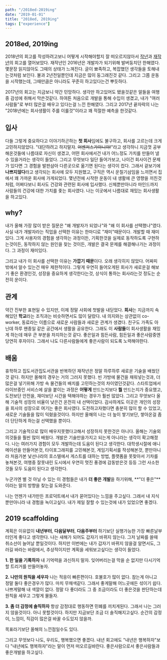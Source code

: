 ```yaml
---
path: "/2018ed-2019ing"
date: "2019-01-01"
title: "2018ed, 2019ing"
tags: ["experience"]
---
```


## 2018ed, 2019ing

2018년의 회고를 작성하려고보니 어떻게 시작해야할지 잘 떠오르지않아서 [작년](https://ho1234c.github.io/2018/01/01/2017ed-2018ing/)과 [재작년](https://ho1234c.github.io/2017/01/01/2017-01-01-remember-2016/)의 회고를 열어보았다.
재작년인 2016년은 개발자가 되기위해 발버둥치던 한해였다. 몇문장 읽지않아도 그때의 상태가 느껴진다. 글이 뾰족하고, 복잡했던 생각들을 토해내는것처럼 보인다. 불과 2년전일뿐인데 지금은 많이 둥그래진것 같다. 그리고 그쯤 운동을 시작했는데, 그때만큼은 아니라도 꾸준히 하고있다는건 뿌듯하다.

2017년의 회고는 지금보니 약간 민망하다. 생각만 하고있어도 됐을것같은 말들을 여행중 감성에 취해서 막쓴것같다. 하여튼 처음으로 개발을 통해 수입이 생겼고, 내가 "여러사람들"로 부터 많은걸 배우고 있다는걸 느낀 한해였다. 그리고 2017년 끝자락의 나는 "2018년에는 회사생활이 주를 이룰것"이라고 꽤 적절한 예측을 한것같다.

## 입사

다들 그렇게 중요하다고 이야기하곤하는 **첫 회사**임에도 불구하고, 회사를 고르는데 크게 고민하지않았다. "대단하려고 하지말자. ~~어벤저스가아니야!~~"라고 생각하니 지금껏 공부해온것들에 나름대로 자신이 생겼고, 어떤 회사에서건 내가 어느정도 가치를 만들어 낼 수 있을거라는 생각이 들었다. 그리고 무엇보다 일단 들어가보고, 나이건 회사이건 문제가 있다면 그 경험을 발판삼아 다른곳으로 옮기면 된다는 생각이 컸다. 그래서 겉보기에 **나쁘지않다**라고 생각되는 회사에 모두 지원했고, 구직은 역시 운칠기삼임을 느끼면서 집에서 꽤 가까운 회사에 가게되었다. 몇년전에 시작한 운동이 내 생활에 큰 영향을 끼친것처럼, 어쩌다보니 회사도 건강와 관련된 회사에 입사했다. 신체뿐만아니라 마인드까지 사람들의 건강에 대한 가치를 좇는 회사였다. 나는 이곳에서 나름대로 재밌는 회사생활을 하고있다.

## why?

내가 올해 가장 많이 받은 질문은 "왜 개발자가 되었나"와 "왜 이 회사를 선택했나"였다. 사실 내가 개발자라는 직업을 선택한 이유는 한마디로 "재미"때문이다. 개발할 때 재미있다. 그게 사용자의 경험을 생각하는 과정이든, 기획한것을 실제로 동작하도록 구현하는것이든, 동작하지 않는 원인을 찾는 것이든, 개발은 결국 문제를 해결해나가는 과정이다. 그 과정이 재미있다.

그리고 내가 이 회사를 선택한 이유는 **가깝기 때문**이다. 오래 생각히지 않았다. 어짜피 밖에서 알수 있는건 매우 제한적이다. 그렇게 우연히 들어오게된 회사가 새로운걸 해보기 좋은 환경인것, 성장을 중요하게 생각한다는것, 상식이 통하는 회사라는것 정도는 순전히 운이다.

## 관계

약간 진부한 표현일 수 있지만, 이제 정말 사회에 첫발을 내딛었다. **회사**는 지금까지 속해있던 **학교**라는 조직과는 비슷하면서도 많이 달랐다. 내 의지와는 상관없이 co-worker, 동료라는 이름으로 새로운 사람들과 새로운 관계가 생겼다. 친구도 가족도 아닌데 하루 왠종일 같은 공간에서 생활을 공유한다. 그래도 이 **사람들**이 회사생활을 재밌게 하는데 매우 큰 부분을 차지하는것 같다. 좋은일과 힘든사람, 힘든일과 좋은사람중엔 당연히 후자이다. 그래서 나도 다른사람들에게 좋은사람이 되도록 노력해야한다.

## 배움

휴학하고 집도서관집도서관을 반복하던 재작년은 정말 하루하루 새로운 기술을 배웠던것 같다. 하지만 올해의 경우는 거의 그러지 못했다. 빈 가방에 물건을 채워넣는것과, 더 많은걸 넣기위해 가방 속 물건들의 배치를 고민하는것의 차이였던것같다. 스타트업에서 라이브중인 서비스에 살을 붙이는 과정은 **어떻게** 만드는지보다 **뭘** 만드는지가 중요했고, 도전보단 안전을, 재미보단 시간을 택해야하는 경우가 훨씬 많았다. 그리고 무엇보다 올해 기술적 성장의 비율이 낮은건 온전히 내 선택이었다. 감사하게도 이곳은 개인의 성장을 회사의 성장으로 여기는 좋은 회사였다. 도전하고자했다면 충분히 많이 할 수 있었고, 새로운 기술들을 많이 익혔을것이다. 하지만 올해의 나는 더 높이 쌓기보단, 쌓아온걸 좀 더 단단하게 하는걸 선택했을 뿐이다.

그리고 기술적으로 많이 배우지못했다고해서 성장하지 못한것은 아니다. 올해는 기술외의것들을 훨씬 많이 배웠다. 개발은 기술만을가지고 되는게 아니라는 생각이 확고해졌다. 나는 여러가지 경험이 모두 개발하는데 도움이 된다고 생각한다. 대학생시절에 애니메이션을 만들어본것, 타이포그래피를 고민해본것, 게임기획서를 작성해본것, 뿐만아니라 처음가본 낯선나라의 호스텔에서 게스트를 대하는 방법, 플랫폼을 못찾아서 기차를 놓쳐본것, 여행중 잘못내린 도시에서 우연히 멋진 풍경에 감동받은것 등등 그런 사소한것들 모두 도움이 된다고 생각한다.    

누군가엔 별 것 아닐 수 있는 이 경험들은 내가 **더 좋은 개발**을 하기위해, **"더 좋은"**이라는 말의 방향을 찾는걸 도와준다. 

나는 언젠가 내가만든 프로덕트에서 내가 묻어있다는 느낌을 주고싶다. 그래서 내 지식뿐만아니라 내 경험을 녹이고싶다. 내가 제일 잘할 수 있는것에 내가 있었으면 좋겠다.

## 2019 scaffolding

계획은 이유없이 **내년부터**, **다음달부터**, **다음주부터** 하기보단 실행가능한 가장 빠른날부터인게 좋다고 생각한다. 나는 새해가 되어도 갑자기 바뀌지 않는다. 그저 날짜를 쓸때 취소선이 늘어날 뿐일것이다. 하지만 이번에는 내가 갑자기 바뀌지 않을걸 알면서도, 그러길 바라는 바람에서, 추상적이지만 계획을 세워보고싶다는 생각이 들었다.

**1. 한 일을 기록하자**
내 기억력을 과신하지 말자. 잊어버리는걸 막을 순 없지만 다시기억할 트리거를 만들어놓자.

**2. 나만의 원칙을 세우자**
나는 적응이 빠른편이다. 호불호가 많이 없다. 참는게 아니고 정말 둘다 좋은경우가 많다. 마치 무채색같다. 그래서 좋게말해 어느곳에든 섞이기 쉽다. 나쁘게말해 내 색깔이 없다. 정말 다 좋더라도 그 중 조금이라도 더 좋은것을 판단하는데 원칙을 세우고 그렇게 물들자.

**3. 좀 더 감정에 솔직하자**
항상 감정대로 행동하면 민폐를 끼치게된다. 그래서 나는 그러지 않을것이다. 아니 못할것이다. 하지만 지금보단 조금 더 솔직해지고싶다. 순간의 감정이, 느낌이, 직감이 많은걸 바꿀 수도있지 않을까.

목표라기보단 올해의 느낀점일수도 있다. 

그리고 무엇보다 나도, 우리도, 행복했으면 좋겠다. 내년 회고에도 "내년은 행복하자"보다 "내년에도 행복하자"라는 말이 먼저 떠오르길바란다. 좋은사람으로서 좋은사람들과 좋은개발을 하고싶다.